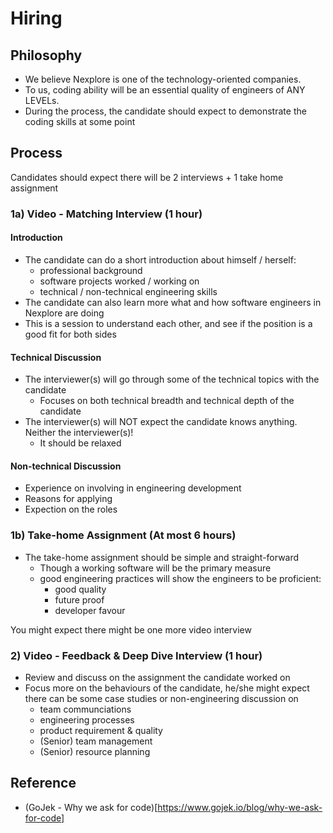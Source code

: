 # Hiring

## Philosophy
- We believe Nexplore is one of the technology-oriented companies.
- To us, coding ability will be an essential quality of engineers of ANY LEVELs.
- During the process, the candidate should expect to demonstrate the coding skills at some point

## Process

Candidates should expect there will be 2 interviews + 1 take home assignment

### 1a) Video - Matching Interview (1 hour)

#### Introduction
- The candidate can do a short introduction about himself / herself:
  - professional background
  - software projects worked / working on
  - technical / non-technical engineering skills
- The candidate can also learn more what and how software engineers in Nexplore are doing
- This is a session to understand each other, and see if the position is a good fit for both sides

#### Technical Discussion
- The interviewer(s) will go through some of the technical topics with the candidate
  - Focuses on both technical breadth and technical depth of the candidate
- The interviewer(s) will NOT expect the candidate knows anything. Neither the interviewer(s)!
  - It should be relaxed 

#### Non-technical Discussion
- Experience on involving in engineering development
- Reasons for applying
- Expection on the roles


### 1b) Take-home Assignment (At most 6 hours)
- The take-home assignment should be simple and straight-forward
  - Though a working software will be the primary measure
  - good engineering practices will show the engineers to be proficient:
    - good quality
    - future proof
    - developer favour

You might expect there might be one more video interview

### 2) Video - Feedback & Deep Dive Interview (1 hour)
- Review and discuss on the assignment the candidate worked on
- Focus more on the behaviours of the candidate, he/she might expect there can be some case studies or non-engineering discussion on
    - team communciations
    - engineering processes
    - product requirement & quality
    - (Senior) team management
    - (Senior) resource planning

## Reference
- (GoJek - Why we ask for code)[https://www.gojek.io/blog/why-we-ask-for-code]
